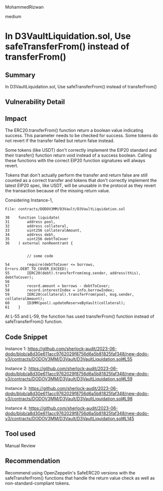 MohammedRizwan

medium

# In D3VaultLiquidation.sol, Use safeTransferFrom() instead of transferFrom()

## Summary
In D3VaultLiquidation.sol, Use safeTransferFrom() instead of transferFrom()

## Vulnerability Detail
## Impact
The ERC20.transferFrom() function return a boolean value indicating success. This parameter needs to be checked for success. Some tokens do not revert if the transfer failed but return false instead.

Some tokens (like USDT) don't correctly implement the EIP20 standard and their transfer() function return void instead of a success boolean. Calling these functions with the correct EIP20 function signatures will always revert.

Tokens that don't actually perform the transfer and return false are still counted as a correct transfer and tokens that don't correctly implement the latest EIP20 spec, like USDT, will be unusable in the protocol as they revert the transaction because of the missing return value.

Considering Instance-1,

```Solidity
File: contracts/DODOV3MM/D3Vault/D3VaultLiquidation.sol

30    function liquidate(
31        address pool,
32        address collateral,
33        uint256 collateralAmount,
34        address debt,
35        uint256 debtToCover
36    ) external nonReentrant {


          // some code

54        require(debtToCover <= borrows, Errors.DEBT_TO_COVER_EXCEED);
55        IERC20(debt).transferFrom(msg.sender, address(this), debtToCover);
56
57        record.amount = borrows - debtToCover;
58        record.interestIndex = info.borrowIndex;
59        IERC20(collateral).transferFrom(pool, msg.sender, collateralAmount);
60        ID3MM(pool).updateReserveByVault(collateral);
61    }
```

At L-55 and L-59, the function has used transferFrom() function instead of safeTransferFrom() function.

## Code Snippet
Instance 1:
https://github.com/sherlock-audit/2023-06-dodo/blob/a8d30e611acc9762029f8756d6a5b81825faf348/new-dodo-v3/contracts/DODOV3MM/D3Vault/D3VaultLiquidation.sol#L55

Instance 2:
https://github.com/sherlock-audit/2023-06-dodo/blob/a8d30e611acc9762029f8756d6a5b81825faf348/new-dodo-v3/contracts/DODOV3MM/D3Vault/D3VaultLiquidation.sol#L59

Instance 3:
https://github.com/sherlock-audit/2023-06-dodo/blob/a8d30e611acc9762029f8756d6a5b81825faf348/new-dodo-v3/contracts/DODOV3MM/D3Vault/D3VaultLiquidation.sol#L98

Instance 4:
https://github.com/sherlock-audit/2023-06-dodo/blob/a8d30e611acc9762029f8756d6a5b81825faf348/new-dodo-v3/contracts/DODOV3MM/D3Vault/D3VaultLiquidation.sol#L145

## Tool used
Manual Review

## Recommendation
Recommend using OpenZeppelin's SafeERC20 versions with the safeTransferFrom() functions that handle the return value check as well as non-standard-compliant tokens.